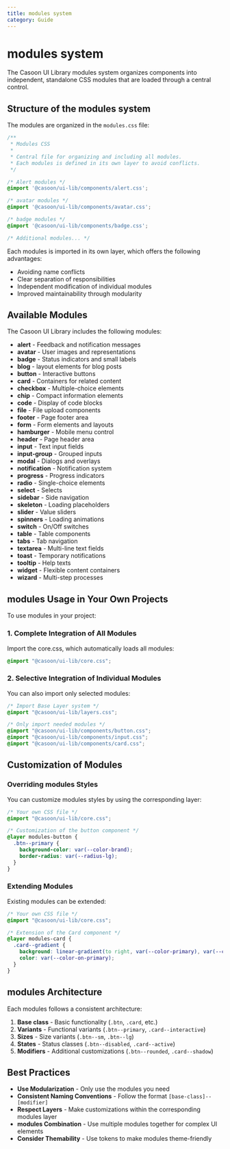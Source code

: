 ```yaml
---
title: modules system
category: Guide
---
```


# modules system

The Casoon UI Library modules system organizes components into independent, standalone CSS modules that are loaded through a central control.

## Structure of the modules system

The modules are organized in the `modules.css` file:

```css
/**
 * Modules CSS
 *
 * Central file for organizing and including all modules.
 * Each modules is defined in its own layer to avoid conflicts.
 */

/* Alert modules */
@import '@casoon/ui-lib/components/alert.css';

/* avatar modules */
@import '@casoon/ui-lib/components/avatar.css';

/* badge modules */
@import '@casoon/ui-lib/components/badge.css';

/* Additional modules... */
```

Each modules is imported in its own layer, which offers the following advantages:
- Avoiding name conflicts
- Clear separation of responsibilities
- Independent modification of individual modules
- Improved maintainability through modularity

## Available Modules

The Casoon UI Library includes the following modules:

- **alert** - Feedback and notification messages
- **avatar** - User images and representations
- **badge** - Status indicators and small labels
- **blog** - layout elements for blog posts
- **button** - Interactive buttons
- **card** - Containers for related content
- **checkbox** - Multiple-choice elements
- **chip** - Compact information elements
- **code** - Display of code blocks
- **file** - File upload components
- **footer** - Page footer area
- **form** - Form elements and layouts
- **hamburger** - Mobile menu control
- **header** - Page header area
- **input** - Text input fields
- **input-group** - Grouped inputs
- **modal** - Dialogs and overlays
- **notification** - Notification system
- **progress** - Progress indicators
- **radio** - Single-choice elements
- **select** - Selects
- **sidebar** - Side navigation
- **skeleton** - Loading placeholders
- **slider** - Value sliders
- **spinners** - Loading animations
- **switch** - On/Off switches
- **table** - Table components
- **tabs** - Tab navigation
- **textarea** - Multi-line text fields
- **toast** - Temporary notifications
- **tooltip** - Help texts
- **widget** - Flexible content containers
- **wizard** - Multi-step processes

## modules Usage in Your Own Projects

To use modules in your project:

### 1. Complete Integration of All Modules

Import the core.css, which automatically loads all modules:

```css
@import "@casoon/ui-lib/core.css";
```

### 2. Selective Integration of Individual Modules

You can also import only selected modules:

```css
/* Import Base Layer system */
@import "@casoon/ui-lib/layers.css";

/* Only import needed modules */
@import "@casoon/ui-lib/components/button.css";
@import "@casoon/ui-lib/components/input.css";
@import "@casoon/ui-lib/components/card.css";
```

## Customization of Modules

### Overriding modules Styles

You can customize modules styles by using the corresponding layer:

```css
/* Your own CSS file */
@import "@casoon/ui-lib/core.css";

/* Customization of the button component */
@layer modules-button {
  .btn--primary {
    background-color: var(--color-brand);
    border-radius: var(--radius-lg);
  }
}
```

### Extending Modules

Existing modules can be extended:

```css
/* Your own CSS file */
@import "@casoon/ui-lib/core.css";

/* Extension of the Card component */
@layer modules-card {
  .card--gradient {
    background: linear-gradient(to right, var(--color-primary), var(--color-accent));
    color: var(--color-on-primary);
  }
}
```

## modules Architecture

Each modules follows a consistent architecture:

1. **Base class** - Basic functionality (`.btn`, `.card`, etc.)
2. **Variants** - Functional variants (`.btn--primary`, `.card--interactive`)
3. **Sizes** - Size variants (`.btn--sm`, `.btn--lg`)
4. **States** - Status classes (`.btn--disabled`, `.card--active`)
5. **Modifiers** - Additional customizations (`.btn--rounded`, `.card--shadow`)

## Best Practices

- **Use Modularization** - Only use the modules you need
- **Consistent Naming Conventions** - Follow the format `[base-class]--[modifier]`
- **Respect Layers** - Make customizations within the corresponding modules layer
- **modules Combination** - Use multiple modules together for complex UI elements
- **Consider Themability** - Use tokens to make modules theme-friendly 